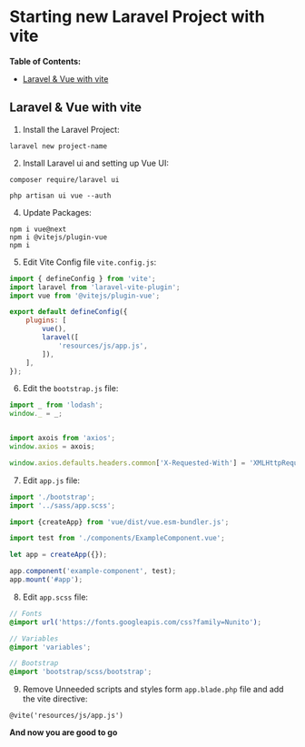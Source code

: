 # Starting new Laravel Project with vite

**Table of Contents:**
* [Laravel & Vue with vite](#laravel--vue-with-vite)

## Laravel & Vue with vite

1. Install the Laravel Project:

```
laravel new project-name
```

2. Install Laravel ui and setting up Vue UI:

```
composer require/laravel ui

php artisan ui vue --auth
```

4. Update Packages:

```
npm i vue@next
npm i @vitejs/plugin-vue
npm i 
```

5. Edit Vite Config file `vite.config.js`:

```js
import { defineConfig } from 'vite';
import laravel from 'laravel-vite-plugin';
import vue from '@vitejs/plugin-vue';

export default defineConfig({
    plugins: [
        vue(),
        laravel([
            'resources/js/app.js',
        ]),
    ],
});
```

6. Edit the `bootstrap.js` file:

```js
import _ from 'lodash';
window._ = _;


import axois from 'axios';
window.axios = axois;

window.axios.defaults.headers.common['X-Requested-With'] = 'XMLHttpRequest';
```

7. Edit `app.js` file:

```js
import './bootstrap';
import '../sass/app.scss';

import {createApp} from 'vue/dist/vue.esm-bundler.js';

import test from './components/ExampleComponent.vue';

let app = createApp({});

app.component('example-component', test);
app.mount('#app');
```

8. Edit `app.scss` file:

```scss
// Fonts
@import url('https://fonts.googleapis.com/css?family=Nunito');

// Variables
@import 'variables';

// Bootstrap
@import 'bootstrap/scss/bootstrap';
```

9. Remove Unneeded scripts and styles form `app.blade.php` file and add the vite directive:

```blade
@vite('resources/js/app.js')
```

**And now you are good to go**
